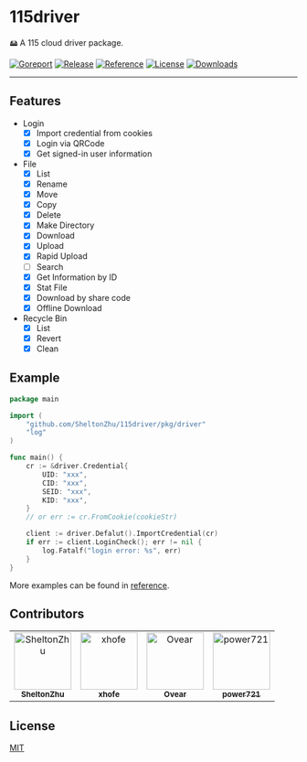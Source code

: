 # 115driver

🖴 A 115 cloud driver package.

[![Goreport](https://goreportcard.com/badge/github.com/SheltonZhu/115driver)](https://goreportcard.com/report/github.com/SheltonZhu/115driver) [![Release](https://img.shields.io/github/release/SheltonZhu/115driver)](https://github.com/SheltonZhu/115driver/releases) [![Reference](https://img.shields.io/badge/Go-Reference-red.svg)](https://pkg.go.dev/github.com/SheltonZhu/115driver) [![License](https://img.shields.io/:License-MIT-orange.svg)](https://raw.githubusercontent.com/SheltonZhu/115driver/main/LICENSE) [![Downloads](https://img.shields.io/github/downloads/SheltonZhu/115driver/total?color=%239F7AEA&logo=github)](https://github.com/SheltonZhu/115driver/releases)

---

## Features

* Login
  * [X] Import credential from cookies
  * [x] Login via QRCode
  * [X] Get signed-in user information
* File
  * [X] List
  * [X] Rename
  * [X] Move
  * [X] Copy
  * [X] Delete
  * [X] Make Directory
  * [X] Download
  * [X] Upload
  * [X] Rapid Upload
  * [ ] Search
  * [X] Get Information by ID
  * [X] Stat File
  * [x] Download by share code
  * [x] Offline Download
* Recycle Bin
  * [x] List
  * [x] Revert
  * [x] Clean

## Example

```go
package main

import (
    "github.com/SheltonZhu/115driver/pkg/driver"
    "log"
)

func main() {
    cr := &driver.Credential{
        UID: "xxx",
        CID: "xxx",
        SEID: "xxx",
        KID: "xxx",
    }
    // or err := cr.FromCookie(cookieStr)

    client := driver.Defalut().ImportCredential(cr)
    if err := client.LoginCheck(); err != nil {
        log.Fatalf("login error: %s", err)
    }
}

```

More examples can be found in [reference](https://pkg.go.dev/github.com/SheltonZhu/115driver).

## Contributors

<!-- readme: contributors -start -->
<table>
<tr>
    <td align="center">
        <a href="https://github.com/SheltonZhu">
            <img src="https://avatars.githubusercontent.com/u/26734784?v=4" width="100;" alt="SheltonZhu"/>
            <br />
            <sub><b>SheltonZhu</b></sub>
        </a>
    </td>
    <td align="center">
        <a href="https://github.com/xhofe">
            <img src="https://avatars.githubusercontent.com/u/36558727?v=4" width="100;" alt="xhofe"/>
            <br />
            <sub><b>xhofe</b></sub>
        </a>
    </td>
    <td align="center">
        <a href="https://github.com/Ovear">
            <img src="https://avatars.githubusercontent.com/u/1362137?v=4" width="100;" alt="Ovear"/>
            <br />
            <sub><b>Ovear</b></sub>
        </a>
    </td>
    <td align="center">
        <a href="https://github.com/power721">
            <img src="https://avatars.githubusercontent.com/u/2384040?v=4" width="100;" alt="power721"/>
            <br />
            <sub><b>power721</b></sub>
        </a>
    </td></tr>
</table>
<!-- readme: contributors -end -->

## License

[MIT](LICENSE)
